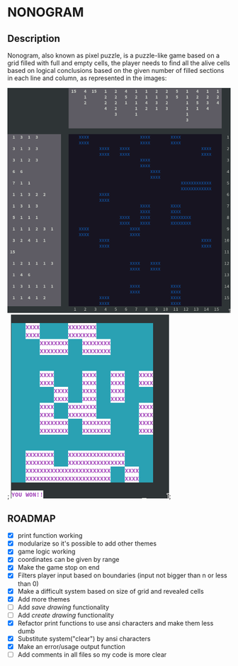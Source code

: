 # NONOGRAM

## Description

Nonogram, also known as pixel puzzle, is a puzzle-like game based on a grid 
filled with full and empty cells, the player needs to find all the alive cells
based on logical conclusions based on the given number of filled sections in 
each line and column, as represented in the images:

![Unsolved game](imgs/unsolved.jpeg);
![Solution](imgs/solved.jpeg);

## ROADMAP

- [x] print function working
- [x] modularize so it's possible to add other themes
- [x] game logic working
- [x] coordinates can be given by range
- [x] Make the game stop on end
- [x] Filters player input based on boundaries (input not bigger than n or less than 0)
- [x] Make a difficult system based on size of grid and revealed cells
- [x] Add more themes
- [ ] Add *save drawing* functionality
- [ ] Add *create drawing* functionality
- [x] Refactor print functions to use ansi characters and make them less dumb
- [x] Substitute system("clear") by ansi characters
- [x] Make an error/usage output function
- [ ] Add comments in all files so my code is more clear
